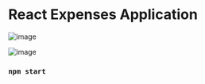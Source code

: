 # React Expenses Application

![image](https://user-images.githubusercontent.com/90147636/178037141-47524f4a-0104-479c-b3bf-4c76a05e5451.png)


![image](https://user-images.githubusercontent.com/90147636/178037179-c881956b-5de1-4a1f-be56-aab27f222f9e.png)

### `npm start`
